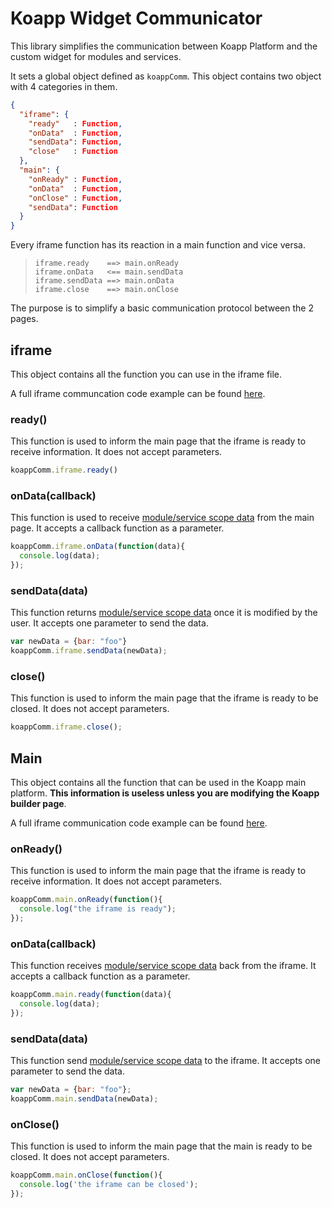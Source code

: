 # Koapp Widget Communicator

This library simplifies the communication between Koapp Platform and the custom
widget for modules and services.

It sets a global object defined as `koappComm`. This object contains two object
with 4 categories in them.

```json
{
  "iframe": {
    "ready"   : Function,
    "onData"  : Function,
    "sendData": Function,
    "close"   : Function
  },
  "main": {
    "onReady" : Function,
    "onData"  : Function,
    "onClose" : Function,
    "sendData": Function
  }
}
```

Every iframe function has its reaction in a main function and vice versa.

>     iframe.ready    ==> main.onReady
>     iframe.onData   <== main.sendData
>     iframe.sendData ==> main.onData
>     iframe.close    ==> main.onClose

The purpose is to simplify a basic communication protocol between the 2 pages.

## iframe

This object contains all the function you can use in the iframe file.

A full iframe communcation code example can be found [here](./test/iframe.html).

### ready()

This function is used to inform the main page that the iframe is ready to
receive information. It does not accept parameters.

```javascript
koappComm.iframe.ready()
```

### onData(callback)

This function is used to receive [module/service scope data](https://github.com/KingofApp/docs/tree/develop/modules#the-module-scope) from the main page.
It accepts a callback function as a parameter.

```javascript
koappComm.iframe.onData(function(data){
  console.log(data);
});
```

### sendData(data)

This function returns [module/service scope data](https://github.com/KingofApp/docs/tree/develop/modules#the-module-scope) once it is modified by the
user. It accepts one parameter to send the data.

```javascript
var newData = {bar: "foo"}
koappComm.iframe.sendData(newData);
```

### close()

This function is used to inform the main page that the iframe is ready to
be closed. It does not accept parameters.

```javascript
koappComm.iframe.close();
```

## Main

This object contains all the function that can be used in the Koapp main
platform. **This information is useless unless you are modifying the Koapp
builder page**.

A full iframe communication code example can be found [here](./test/main.html).

### onReady()

This function is used to inform the main page that the iframe is ready to
receive information. It does not accept parameters.

```javascript
koappComm.main.onReady(function(){
  console.log("the iframe is ready");
});
```

### onData(callback)

This function receives [module/service scope data](https://github.com/KingofApp/docs/tree/develop/modules#the-module-scope)
back from the iframe. It accepts a callback function as a parameter.

```javascript
koappComm.main.ready(function(data){
  console.log(data);
});
```

### sendData(data)

This function send [module/service scope data](https://github.com/KingofApp/docs/tree/develop/modules#the-module-scope)
to the iframe. It accepts one parameter to send the data.

```javascript
var newData = {bar: "foo"};
koappComm.main.sendData(newData);
```


### onClose()

This function is used to inform the main page that the main is ready to
be closed. It does not accept parameters.

```javascript
koappComm.main.onClose(function(){
  console.log('the iframe can be closed');
});
```
